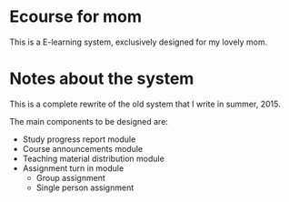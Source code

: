 # Ecourse for mom

This is a E-learning system, exclusively designed for my lovely mom.

# Notes about the system

This is a complete rewrite of the old system that I write in summer, 2015.

The main components to be designed are:
* Study progress report module
* Course announcements module
* Teaching material distribution module
* Assignment turn in module
    * Group assignment
    * Single person assignment
